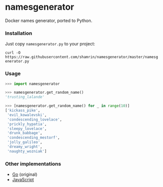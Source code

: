 namesgenerator
==============

Docker names generator, ported to Python.

### Installation

Just copy `namesgenerator.py` to your project: 

```curl -O https://raw.githubusercontent.com/shamrin/namesgenerator/master/namesgenerator.py```

### Usage

```python
>>> import namesgenerator

>>> namesgenerator.get_random_name()
'trusting_lalande'

>>> [namesgenerator.get_random_name() for _ in range(10)]
['kickass_pike',
 'evil_kowalevski',
 'condescending_lovelace',
 'prickly_hypatia',
 'sleepy_lovelace',
 'drunk_babbage',
 'condescending_mestorf',
 'jolly_galileo',
 'dreamy_wright',
 'naughty_wozniak']
```

### Other implementations

* [Go][2] (original)
* [JavaScript][1]

[1]: https://github.com/tonypujals/docker-namesgenerator
[2]: https://github.com/docker/docker/blob/master/pkg/namesgenerator/names-generator.go
